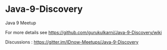 # Java-9-Discovery
Java 9 Meetup

For more details see https://github.com/gurukulkarni/Java-9-Discovery/wiki

Discussions : https://gitter.im/IDnow-Meetups/Java-9-Discovery
